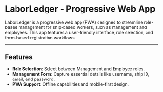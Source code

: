 # LaborLedger - Progressive Web App

LaborLedger is a progressive web app (PWA) designed to streamline role-based management for ship-based workers, such as management and employees. This app features a user-friendly interface, role selection, and form-based registration workflows.

---

## Features

- **Role Selection**: Select between Management and Employee roles.
- **Management Form**: Capture essential details like username, ship ID, email, and password.
- **PWA Support**: Offline capabilities and mobile-first design.